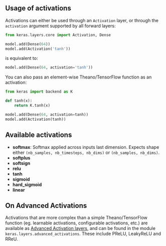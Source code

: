 
## Usage of activations

Activations can either be used through an `Activation` layer, or through the `activation` argument supported by all forward layers:

```python
from keras.layers.core import Activation, Dense

model.add(Dense(64))
model.add(Activation('tanh'))
```
is equivalent to:
```python
model.add(Dense(64, activation='tanh'))
```

You can also pass an element-wise Theano/TensorFlow function as an activation:

```python
from keras import backend as K

def tanh(x):
    return K.tanh(x)

model.add(Dense(64, activation=tanh))
model.add(Activation(tanh))
```

## Available activations

- __softmax__: Softmax applied across inputs last dimension. Expects shape either `(nb_samples, nb_timesteps, nb_dims)` or `(nb_samples, nb_dims)`.
- __softplus__
- __softsign__
- __relu__
- __tanh__
- __sigmoid__
- __hard_sigmoid__
- __linear__

## On Advanced Activations

Activations that are more complex than a simple Theano/TensorFlow function (eg. learnable activations, configurable activations, etc.) are available as [Advanced Activation layers](layers/advanced-activations.md), and can be found in the module `keras.layers.advanced_activations`. These include PReLU, LeakyReLU and RReU.
